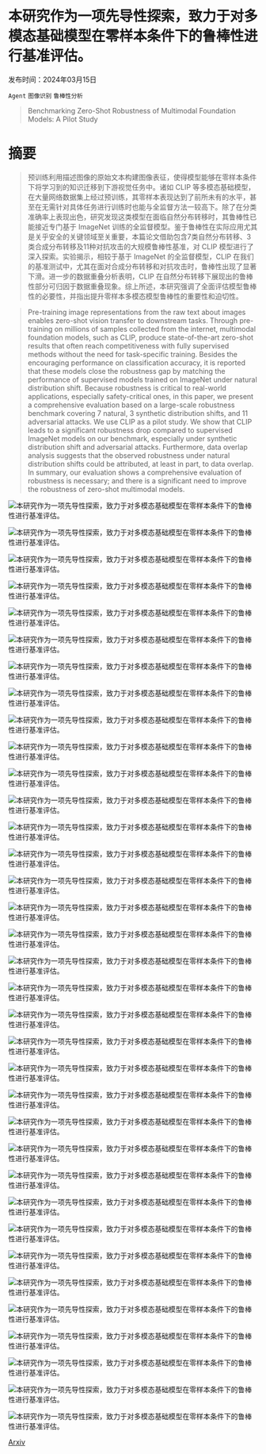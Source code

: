 # 本研究作为一项先导性探索，致力于对多模态基础模型在零样本条件下的鲁棒性进行基准评估。

发布时间：2024年03月15日

`Agent` `图像识别` `鲁棒性分析`

> Benchmarking Zero-Shot Robustness of Multimodal Foundation Models: A Pilot Study

# 摘要

> 预训练利用描述图像的原始文本构建图像表征，使得模型能够在零样本条件下将学习到的知识迁移到下游视觉任务中。诸如 CLIP 等多模态基础模型，在大量网络数据集上经过预训练，其零样本表现达到了前所未有的水平，甚至在无需针对具体任务进行训练时也能与全监督方法一较高下。除了在分类准确率上表现出色，研究发现这类模型在面临自然分布转移时，其鲁棒性已能接近专门基于 ImageNet 训练的全监督模型。鉴于鲁棒性在实际应用尤其是关乎安全的关键领域至关重要，本篇论文借助包含7类自然分布转移、3类合成分布转移及11种对抗攻击的大规模鲁棒性基准，对 CLIP 模型进行了深入探索。实验揭示，相较于基于 ImageNet 的全监督模型，CLIP 在我们的基准测试中，尤其在面对合成分布转移和对抗攻击时，鲁棒性出现了显著下滑。进一步的数据重叠分析表明，CLIP 在自然分布转移下展现出的鲁棒性部分可归因于数据重叠现象。综上所述，本研究强调了全面评估模型鲁棒性的必要性，并指出提升零样本多模态模型鲁棒性的重要性和迫切性。

> Pre-training image representations from the raw text about images enables zero-shot vision transfer to downstream tasks. Through pre-training on millions of samples collected from the internet, multimodal foundation models, such as CLIP, produce state-of-the-art zero-shot results that often reach competitiveness with fully supervised methods without the need for task-specific training. Besides the encouraging performance on classification accuracy, it is reported that these models close the robustness gap by matching the performance of supervised models trained on ImageNet under natural distribution shift. Because robustness is critical to real-world applications, especially safety-critical ones, in this paper, we present a comprehensive evaluation based on a large-scale robustness benchmark covering 7 natural, 3 synthetic distribution shifts, and 11 adversarial attacks. We use CLIP as a pilot study. We show that CLIP leads to a significant robustness drop compared to supervised ImageNet models on our benchmark, especially under synthetic distribution shift and adversarial attacks. Furthermore, data overlap analysis suggests that the observed robustness under natural distribution shifts could be attributed, at least in part, to data overlap. In summary, our evaluation shows a comprehensive evaluation of robustness is necessary; and there is a significant need to improve the robustness of zero-shot multimodal models.

![本研究作为一项先导性探索，致力于对多模态基础模型在零样本条件下的鲁棒性进行基准评估。](../../../paper_images/2403.10499/x1.png)

![本研究作为一项先导性探索，致力于对多模态基础模型在零样本条件下的鲁棒性进行基准评估。](../../../paper_images/2403.10499/x2.png)

![本研究作为一项先导性探索，致力于对多模态基础模型在零样本条件下的鲁棒性进行基准评估。](../../../paper_images/2403.10499/x3.png)

![本研究作为一项先导性探索，致力于对多模态基础模型在零样本条件下的鲁棒性进行基准评估。](../../../paper_images/2403.10499/x4.png)

![本研究作为一项先导性探索，致力于对多模态基础模型在零样本条件下的鲁棒性进行基准评估。](../../../paper_images/2403.10499/x5.png)

![本研究作为一项先导性探索，致力于对多模态基础模型在零样本条件下的鲁棒性进行基准评估。](../../../paper_images/2403.10499/x6.png)

![本研究作为一项先导性探索，致力于对多模态基础模型在零样本条件下的鲁棒性进行基准评估。](../../../paper_images/2403.10499/x7.png)

![本研究作为一项先导性探索，致力于对多模态基础模型在零样本条件下的鲁棒性进行基准评估。](../../../paper_images/2403.10499/x3.png)

![本研究作为一项先导性探索，致力于对多模态基础模型在零样本条件下的鲁棒性进行基准评估。](../../../paper_images/2403.10499/x8.png)

![本研究作为一项先导性探索，致力于对多模态基础模型在零样本条件下的鲁棒性进行基准评估。](../../../paper_images/2403.10499/x9.png)

![本研究作为一项先导性探索，致力于对多模态基础模型在零样本条件下的鲁棒性进行基准评估。](../../../paper_images/2403.10499/x10.png)

![本研究作为一项先导性探索，致力于对多模态基础模型在零样本条件下的鲁棒性进行基准评估。](../../../paper_images/2403.10499/x3.png)

![本研究作为一项先导性探索，致力于对多模态基础模型在零样本条件下的鲁棒性进行基准评估。](../../../paper_images/2403.10499/x11.png)

![本研究作为一项先导性探索，致力于对多模态基础模型在零样本条件下的鲁棒性进行基准评估。](../../../paper_images/2403.10499/x12.png)

![本研究作为一项先导性探索，致力于对多模态基础模型在零样本条件下的鲁棒性进行基准评估。](../../../paper_images/2403.10499/x3.png)

![本研究作为一项先导性探索，致力于对多模态基础模型在零样本条件下的鲁棒性进行基准评估。](../../../paper_images/2403.10499/x13.png)

![本研究作为一项先导性探索，致力于对多模态基础模型在零样本条件下的鲁棒性进行基准评估。](../../../paper_images/2403.10499/x14.png)

![本研究作为一项先导性探索，致力于对多模态基础模型在零样本条件下的鲁棒性进行基准评估。](../../../paper_images/2403.10499/x15.png)

![本研究作为一项先导性探索，致力于对多模态基础模型在零样本条件下的鲁棒性进行基准评估。](../../../paper_images/2403.10499/x16.png)

![本研究作为一项先导性探索，致力于对多模态基础模型在零样本条件下的鲁棒性进行基准评估。](../../../paper_images/2403.10499/x17.png)

![本研究作为一项先导性探索，致力于对多模态基础模型在零样本条件下的鲁棒性进行基准评估。](../../../paper_images/2403.10499/x18.png)

![本研究作为一项先导性探索，致力于对多模态基础模型在零样本条件下的鲁棒性进行基准评估。](../../../paper_images/2403.10499/x19.png)

![本研究作为一项先导性探索，致力于对多模态基础模型在零样本条件下的鲁棒性进行基准评估。](../../../paper_images/2403.10499/x20.png)

![本研究作为一项先导性探索，致力于对多模态基础模型在零样本条件下的鲁棒性进行基准评估。](../../../paper_images/2403.10499/x21.png)

![本研究作为一项先导性探索，致力于对多模态基础模型在零样本条件下的鲁棒性进行基准评估。](../../../paper_images/2403.10499/x3.png)

![本研究作为一项先导性探索，致力于对多模态基础模型在零样本条件下的鲁棒性进行基准评估。](../../../paper_images/2403.10499/x22.png)

![本研究作为一项先导性探索，致力于对多模态基础模型在零样本条件下的鲁棒性进行基准评估。](../../../paper_images/2403.10499/x23.png)

![本研究作为一项先导性探索，致力于对多模态基础模型在零样本条件下的鲁棒性进行基准评估。](../../../paper_images/2403.10499/x3.png)

![本研究作为一项先导性探索，致力于对多模态基础模型在零样本条件下的鲁棒性进行基准评估。](../../../paper_images/2403.10499/x24.png)

![本研究作为一项先导性探索，致力于对多模态基础模型在零样本条件下的鲁棒性进行基准评估。](../../../paper_images/2403.10499/x25.png)

![本研究作为一项先导性探索，致力于对多模态基础模型在零样本条件下的鲁棒性进行基准评估。](../../../paper_images/2403.10499/x26.png)

![本研究作为一项先导性探索，致力于对多模态基础模型在零样本条件下的鲁棒性进行基准评估。](../../../paper_images/2403.10499/x27.png)

![本研究作为一项先导性探索，致力于对多模态基础模型在零样本条件下的鲁棒性进行基准评估。](../../../paper_images/2403.10499/x28.png)

![本研究作为一项先导性探索，致力于对多模态基础模型在零样本条件下的鲁棒性进行基准评估。](../../../paper_images/2403.10499/x29.png)

![本研究作为一项先导性探索，致力于对多模态基础模型在零样本条件下的鲁棒性进行基准评估。](../../../paper_images/2403.10499/x30.png)

[Arxiv](https://arxiv.org/abs/2403.10499)